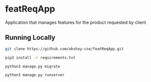 # featReqApp
Application that manages features for the product requested by client

## Running Locally

```bash
git clone https://github.com/akshay-cse/featReqApp.git
```

```bash
pip3 install -r requirements.txt
```

```bash
python3 manage.py migrate
```

```bash
python3 manage.py runserver
```

